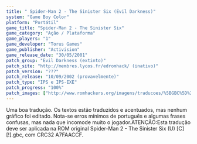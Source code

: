 ```yaml
---
title: " Spider-Man 2 - The Sinister Six (Evil Darkness)"
system: "Game Boy Color"
platform: "Portátil"
game_title: "Spider-Man 2 - The Sinister Six"
game_category: "Ação / Plataforma"
game_players: "1"
game_developer: "Torus Games"
game_publisher: "Activision"
game_release_date: "30/05/2001"
patch_group: "Evil Darkness (extinto)"
patch_site: "http://membres.lycos.fr/edromhack/ (inativo)"
patch_version: "???"
patch_release: "10/09/2002 (provavelmente)"
patch_type: "IPS e IPS-EXE"
patch_progress: "100%"
patch_images: ["http://www.romhackers.org/imagens/traducoes/%5BGBC%5D%20Spider-Man%202%20-%20The%20Sinister%20Six%20-%20Evil%20Darkness%20-%201.png","http://www.romhackers.org/imagens/traducoes/%5BGBC%5D%20Spider-Man%202%20-%20The%20Sinister%20Six%20-%20Evil%20Darkness%20-%202.png","http://www.romhackers.org/imagens/traducoes/%5BGBC%5D%20Spider-Man%202%20-%20The%20Sinister%20Six%20-%20Evil%20Darkness%20-%203.png"]
---
```

Uma boa tradução. Os textos estão traduzidos e acentuados, mas nenhum gráfico foi editado. Nota-se erros mínimos de português e algumas frases confusas, mas nada que incomode muito o jogador.ATENÇÃO:Esta tradução deve ser aplicada na ROM original Spider-Man 2 - The Sinister Six (U) [C][!].gbc, com CRC32 A7FAACCF.